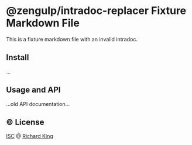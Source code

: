 # @zengulp/intradoc-replacer Fixture Markdown File

This is a fixture markdown file with an invalid intradoc.

## Install

...

## Usage and API

<!--- < % API --->
...old API documentation...
<!--- API % > --->

## :copyright: License

[ISC][url-license-doc] @ [Richard King](https://www.richrdkng.com)

  <!--- References ============================================================================ -->

  <!--- URLs -->
  [url-license-doc]: https://github.com/zengulp/intradoc-replacer/blob/master/LICENSE.md

